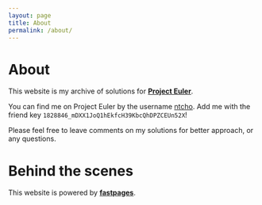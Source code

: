 ```yaml
---
layout: page
title: About
permalink: /about/
---
```


# About

This website is my archive of solutions for **[Project Euler](https://projecteuler.net/)**.

You can find me on Project Euler by the username [ntcho](https://projecteuler.net/progress=ntcho). Add me with the friend key `1828846_mDXX1JoQ1hEkfcH39KbcQhDPZCEUn52X`!

Please feel free to leave comments on my solutions for better approach, or any questions.

# Behind the scenes

This website is powered by **[fastpages](https://github.com/fastai/fastpages)**.